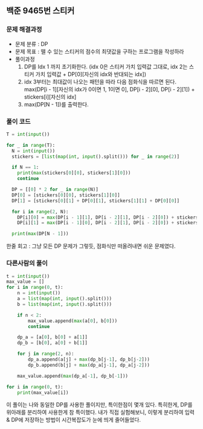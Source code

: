 ## 백준 9465번 스티커

### 문제 해결과정

- 문제 분류 : DP
- 문제 목표 : 뗄 수 있는 스티커의 점수의 최댓값을 구하는 프로그램을 작성하라
- 풀이과정
  1. DP를 Idx 1 까지 초기화한다.
     (idx 0은 스티커 가치 입력값 그대로, idx 2는 스티커 가치 입력값 + DP[0][자신의 idx와 반대되는 idx])
  2. idx 3부터는 최대값이 나오는 패턴을 따라 다음 점화식을 따르면 된다.
     max(DP[i - 1][자신의 idx가 0이면 1, 1이면 0], DP[i - 2][0], DP[i - 2][1]) + stickers[i][자신의 idx]
  3. max(DP[N - 1])를 출력한다.

### 풀이 코드

```python
T = int(input())

for _ in range(T):
  N = int(input())
  stickers = [list(map(int, input().split())) for _ in range(2)]

  if N == 1:
    print(max(stickers[0][0], stickers[1][0]))
    continue

  DP = [[0] * 2 for _ in range(N)]
  DP[0] = [stickers[0][0], stickers[1][0]]
  DP[1] = [stickers[0][1] + DP[0][1], stickers[1][1] + DP[0][0]]

  for i in range(2, N):
    DP[i][0] = max(DP[i - 1][1], DP[i - 2][1], DP[i - 2][0]) + stickers[0][i]
    DP[i][1] = max(DP[i - 1][0], DP[i - 2][1], DP[i - 2][0]) + stickers[1][i]

  print(max(DP[N - 1]))
```

한줄 회고 : 그냥 모든 DP 문제가 그렇듯, 점화식만 떠올려내면 쉬운 문제였다.

### 다른사람의 풀이

```python
t = int(input())
max_value = []
for i in range(0, t):
    n = int(input())
    a = list(map(int, input().split()))
    b = list(map(int, input().split()))

    if n < 2:
        max_value.append(max(a[0], b[0]))
        continue

    dp_a = [a[0], b[0] + a[1]]
    dp_b = [b[0], a[0] + b[1]]

    for j in range(2, n):
        dp_a.append(a[j] + max(dp_b[j-1], dp_b[j-2]))
        dp_b.append(b[j] + max(dp_a[j-1], dp_a[j-2]))

    max_value.append(max(dp_a[-1], dp_b[-1]))

for i in range(0, t):
    print(max_value[i])
```

이 풀이는 나와 동일한 DP를 사용한 풀이지만, 특이한점이 몇개 있다.
특히한게, DP를 위아래를 분리하여 사용한게 참 특이했다.
내가 직접 실험해보니, 이렇게 분리하여 입력 & DP에 저장하는 방법이 시간복잡도가 눈에 띄게 줄어들었다.
